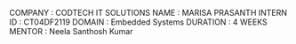 COMPANY : CODTECH IT SOLUTIONS 
NAME : MARISA PRASANTH 
INTERN ID : CT04DF2119 
DOMAIN : Embedded Systems 
DURATION : 4 WEEKS 
MENTOR : Neela Santhosh Kumar
